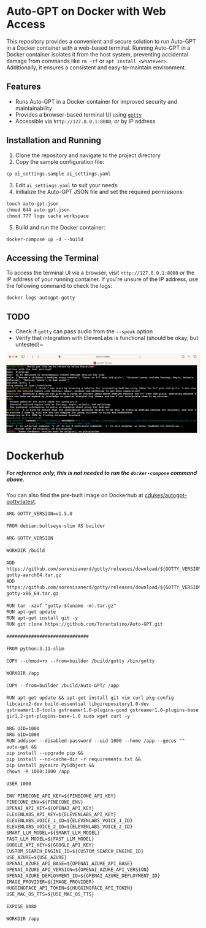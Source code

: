 # Auto-GPT on Docker with Web Access

This repository provides a convenient and secure solution to run Auto-GPT in a Docker container with a web-based terminal. Running Auto-GPT in a Docker container isolates it from the host system, preventing accidental damage from commands like `rm -rf` or `apt install <whatever>`. Additionally, it ensures a consistent and easy-to-maintain environment.

## Features

- Runs Auto-GPT in a Docker container for improved security and maintainability
- Provides a browser-based terminal UI using [`gotty`](https://github.com/sorenisanerd/gotty)
- Accessible via `http://127.0.0.1:8080`, or by IP address

## Installation and Running

1. Clone the repository and navigate to the project directory
2. Copy the sample configuration file:

```
cp ai_settings.sample ai_settings.yaml
```

3. Edit `ai_settings.yaml` to suit your needs
4. Initialize the Auto-GPT JSON file and set the required permissions:

```
touch auto-gpt.json
chmod 644 auto-gpt.json
chmod 777 logs cache workspace
```

5. Build and run the Docker container:

```
docker-compose up -d --build
```


## Accessing the Terminal

To access the terminal UI via a browser, visit `http://127.0.0.1:8080` or the IP address of your running container. If you're unsure of the IP address, use the following command to check the logs:


```
docker logs autogpt-gotty
```


## TODO

- Check if `gotty` can pass audio from the `--speak` option
- Verify that integration with ElevenLabs is functional (should be okay, but untested)~

![Obligatory Screenshot](screenshot.png)



# Dockerhub

##### For reference only, this is not needed to run the `docker-compose` command above.

You can also find the pre-built image on Dockerhub at [cdukes/autogpt-gotty:latest](https://hub.docker.com/r/cdukes/autogpt-gotty). 

```
ARG GOTTY_VERSION=v1.5.0

FROM debian:bullseye-slim AS builder

ARG GOTTY_VERSION

WORKDIR /build

ADD https://github.com/sorenisanerd/gotty/releases/download/${GOTTY_VERSION}/gotty_${GOTTY_VERSION}_linux_arm64.tar.gz gotty-aarch64.tar.gz
ADD https://github.com/sorenisanerd/gotty/releases/download/${GOTTY_VERSION}/gotty_${GOTTY_VERSION}_linux_amd64.tar.gz gotty-x86_64.tar.gz

RUN tar -xzvf "gotty-$(uname -m).tar.gz"
RUN apt-get update
RUN apt-get install git -y
RUN git clone https://github.com/Torantulino/Auto-GPT.git

##############################

FROM python:3.11-slim

COPY --chmod=+x --from=builder /build/gotty /bin/gotty

WORKDIR /app

COPY --from=builder /build/Auto-GPT/ /app

RUN apt-get update && apt-get install git vim curl pkg-config
libcairo2-dev build-essential libgirepository1.0-dev
gstreamer1.0-tools gstreamer1.0-plugins-good gstreamer1.0-plugins-base
gir1.2-gst-plugins-base-1.0 sudo wget curl -y

ARG UID=1000
ARG GID=1000
RUN adduser --disabled-password --uid 1000 --home /app --gecos "" auto-gpt &&
pip install --upgrade pip &&
pip install --no-cache-dir -r requirements.txt &&
pip install pycairo PyGObject &&
chown -R 1000:1000 /app

USER 1000

ENV PINECONE_API_KEY=${PINECONE_API_KEY}
PINECONE_ENV=${PINECONE_ENV}
OPENAI_API_KEY=${OPENAI_API_KEY}
ELEVENLABS_API_KEY=${ELEVENLABS_API_KEY}
ELEVENLABS_VOICE_1_ID=${ELEVENLABS_VOICE_1_ID}
ELEVENLABS_VOICE_2_ID=${ELEVENLABS_VOICE_2_ID}
SMART_LLM_MODEL=${SMART_LLM_MODEL}
FAST_LLM_MODEL=${FAST_LLM_MODEL}
GOOGLE_API_KEY=${GOOGLE_API_KEY}
CUSTOM_SEARCH_ENGINE_ID=${CUSTOM_SEARCH_ENGINE_ID}
USE_AZURE=${USE_AZURE}
OPENAI_AZURE_API_BASE=${OPENAI_AZURE_API_BASE}
OPENAI_AZURE_API_VERSION=${OPENAI_AZURE_API_VERSION}
OPENAI_AZURE_DEPLOYMENT_ID=${OPENAI_AZURE_DEPLOYMENT_ID}
IMAGE_PROVIDER=${IMAGE_PROVIDER}
HUGGINGFACE_API_TOKEN=${HUGGINGFACE_API_TOKEN}
USE_MAC_OS_TTS=${USE_MAC_OS_TTS}

EXPOSE 8080

WORKDIR /app
```

